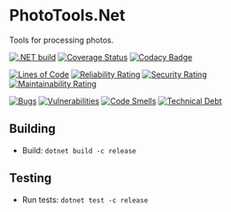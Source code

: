 # PhotoTools.Net

Tools for processing photos.

[![.NET build](https://github.com/hajduakos/PhotoToolsDotNet/actions/workflows/dotnetcore.yml/badge.svg)](https://github.com/hajduakos/PhotoToolsDotNet/actions/workflows/dotnetcore.yml)
[![Coverage Status](https://coveralls.io/repos/github/hajduakos/PhotoToolsDotNet/badge.svg?branch=master)](https://coveralls.io/github/hajduakos/PhotoToolsDotNet?branch=master)
[![Codacy Badge](https://app.codacy.com/project/badge/Grade/f1e1a88cd6f54620bd35267fdb96fb62)](https://www.codacy.com/gh/hajduakos/PhotoToolsDotNet/dashboard?utm_source=github.com&amp;utm_medium=referral&amp;utm_content=hajduakos/PhotoToolsDotNet&amp;utm_campaign=Badge_Grade)

[![Lines of Code](https://sonarcloud.io/api/project_badges/measure?project=hajduakos_PhotoToolsDotNet&metric=ncloc)](https://sonarcloud.io/summary/new_code?id=hajduakos_PhotoToolsDotNet)
[![Reliability Rating](https://sonarcloud.io/api/project_badges/measure?project=hajduakos_PhotoToolsDotNet&metric=reliability_rating)](https://sonarcloud.io/summary/new_code?id=hajduakos_PhotoToolsDotNet)
[![Security Rating](https://sonarcloud.io/api/project_badges/measure?project=hajduakos_PhotoToolsDotNet&metric=security_rating)](https://sonarcloud.io/summary/new_code?id=hajduakos_PhotoToolsDotNet)
[![Maintainability Rating](https://sonarcloud.io/api/project_badges/measure?project=hajduakos_PhotoToolsDotNet&metric=sqale_rating)](https://sonarcloud.io/summary/new_code?id=hajduakos_PhotoToolsDotNet)

[![Bugs](https://sonarcloud.io/api/project_badges/measure?project=hajduakos_PhotoToolsDotNet&metric=bugs)](https://sonarcloud.io/summary/new_code?id=hajduakos_PhotoToolsDotNet)
[![Vulnerabilities](https://sonarcloud.io/api/project_badges/measure?project=hajduakos_PhotoToolsDotNet&metric=vulnerabilities)](https://sonarcloud.io/summary/new_code?id=hajduakos_PhotoToolsDotNet)
[![Code Smells](https://sonarcloud.io/api/project_badges/measure?project=hajduakos_PhotoToolsDotNet&metric=code_smells)](https://sonarcloud.io/summary/new_code?id=hajduakos_PhotoToolsDotNet)
[![Technical Debt](https://sonarcloud.io/api/project_badges/measure?project=hajduakos_PhotoToolsDotNet&metric=sqale_index)](https://sonarcloud.io/summary/new_code?id=hajduakos_PhotoToolsDotNet)

## Building

- Build: `dotnet build -c release`

## Testing

- Run tests: `dotnet test -c release`

